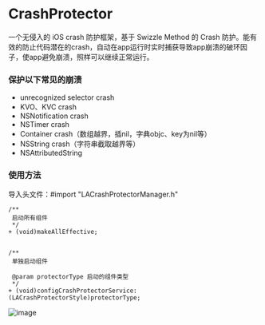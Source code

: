 # CrashProtector
一个无侵入的 iOS crash 防护框架，基于 Swizzle Method 的 Crash 防护。能有效的防止代码潜在的crash，自动在app运行时实时捕获导致app崩溃的破环因子，使app避免崩溃，照样可以继续正常运行。
### 保护以下常见的崩溃
- unrecognized selector crash
- KVO、KVC crash
- NSNotification crash
- NSTimer crash
- Container crash（数组越界，插nil，字典objc、key为nil等）
- NSString crash（字符串截取越界等）
- NSAttributedString
### 使用方法
导入头文件：#import "LACrashProtectorManager.h"
```
/**
 启动所有组件
 */
+ (void)makeAllEffective;


/**
 单独启动组件

 @param protectorType 启动的组件类型
 */
+ (void)configCrashProtectorService:(LACrashProtectorStyle)protectorType;
```

![image](https://github.com/libertyAir/readmeImgs/blob/master/CrashProtectorImg/capture.png)

